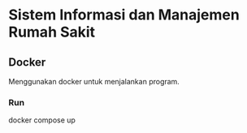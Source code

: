 # Sistem Informasi dan Manajemen Rumah Sakit

## Docker
Menggunakan docker untuk menjalankan program.
### Run
docker compose up
